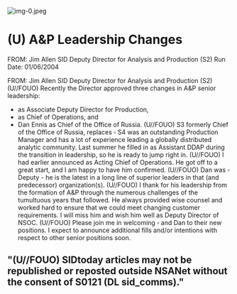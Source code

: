 ![img-0.jpeg](img-0.jpeg)

# (U) A\&P Leadership Changes 

FROM: Jim Allen
SID Deputy Director for Analysis and Production (S2)
Run Date: 01/06/2004

FROM: Jim Allen
SID Deputy Director for Analysis and Production (S2)
(U//FOUO) Recently the Director approved three changes in A\&P senior leadership:

- as Associate Deputy Director for Production,
- as Chief of Operations, and
- Dan Ennis as Chief of the Office of Russia.
(U//FOUO) S3 formerly Chief of the Office of Russia, replaces $\square$ S4 was an outstanding Production Manager and has a lot of experience leading a globally distributed analytic community. Last summer he filled in as Assistant DDAP during the transition in leadership, so he is ready to jump right in.
(U//FOUO) I had earlier announced as Acting Chief of Operations. He got off to a great start, and I am happy to have him confirmed.
(U//FOUO) Dan was $\square$ Deputy - he is the latest in a long line of superior leaders in that (and predecessor) organization(s).
(U//FOUO) I thank for his leadership from the formation of A\&P through the numerous challenges of the tumultuous years that followed. He always provided wise counsel and worked hard to ensure that we could meet changing customer requirements. I will miss him and wish him well as Deputy Director of NSOC.
(U//FOUO) Please join me in welcoming $\square$ and Dan to their new positions. I expect to announce additional fills and/or intentions with respect to other senior positions soon.


## "(U//FOUO) SIDtoday articles may not be republished or reposted outside NSANet without the consent of S0121 (DL sid_comms)."
